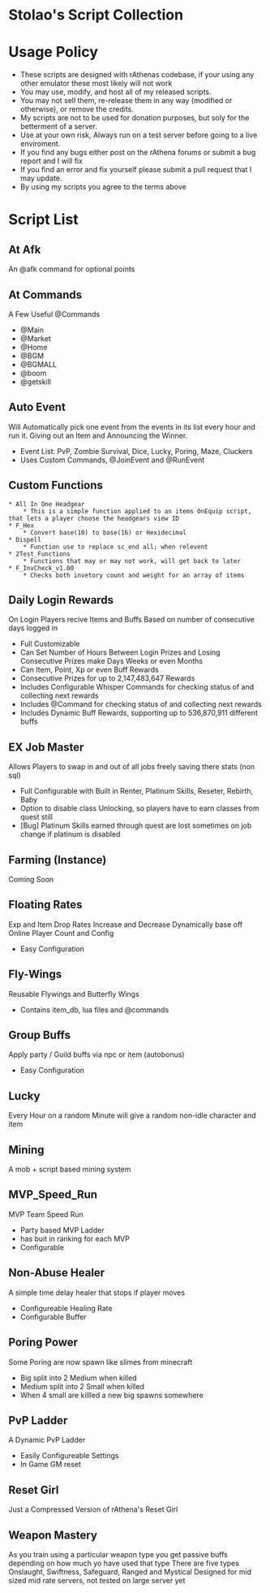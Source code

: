 Stolao's Script Collection
=======

Usage Policy
=======
* These scripts are designed with rAthenas codebase, if your using any other emulator these most likely will not work
* You may use, modify, and host all of my released scripts.
* You may not sell them, re-release them in any way (modified or otherwise), or remove the credits.
* My scripts are not to be used for donation purposes, but soly for the betterment of a server.
* Use at your own risk, Always run on a test server before going to a live enviroment.
* If you find any bugs either post on the rAthena forums or submit a bug report and I will fix
* If you find an error and fix yourself please submit a pull request that I may update.
* By using my scripts you agree to the terms above

Script List
=======

At Afk
---------
An @afk command for optional points

At Commands
---------
A Few Useful @Commands
  * @Main
  * @Market
  * @Home
  * @BGM
  * @BGMALL
  * @boom
  * @getskill

Auto Event
---------
Will Automatically pick one event from the events in its list every hour and run it. Giving out an Item and Announcing the Winner.
   * Event List: PvP, Zombie Survival, Dice, Lucky, Poring, Maze, Cluckers
   * Uses Custom Commands, @JoinEvent and @RunEvent

Custom Functions
---------
    * All In One Headgear
        * This is a simple function applied to an items OnEquip script, that lets a player choose the headgears view ID
    * F_Hex
        * Convert base(10) to base(16) or Hexidecimal
    * Dispell
        * Function use to replace sc_end all; when relevent
    * 2Test_Functions
        * Functions that may or may not work, will get back to later
    * F_InvCheck_v1.00
        * Checks both invetory count and weight for an array of items

Daily Login Rewards
---------
On Login Players recive Items and Buffs Based on number of consecutive days logged in
   * Full Customizable
   * Can Set Number of Hours Between Login Prizes and Losing Consecutive Prizes make Days Weeks or even Months
   * Can Item, Point, Xp or even Buff Rewards
   * Consecutive Prizes for up to 2,147,483,647 Rewards 
   * Includes Configurable Whisper Commands for checking status of and collecting next rewards
   * Includes @Command for checking status of and collecting next rewards
   * Includes Dynamic Buff Rewards, supporting up to 536,870,911 different buffs

EX Job Master
---------
Allows Players to swap in and out of all jobs freely saving there stats (non sql)
   * Full Configurable with Built in Renter, Platinum Skills, Reseter, Rebirth, Baby
   * Option to disable class Unlocking, so players have to earn classes from quest still
   * [Bug] Platinum Skills earned through quest are lost sometimes on job change if platinum is disabled

Farming (Instance)
---------
Coming Soon

Floating Rates
---------
Exp and Item Drop Rates Increase and Decrease Dynamically base off Online Player Count and Config
   * Easy Configuration

Fly-Wings
--------
Reusable Flywings and Butterfly Wings
   * Contains item_db, lua files and @commands

Group Buffs
---------
Apply party / Guild buffs via npc or item (autobonus)
   * Easy Configuration

Lucky
---------
Every Hour on a random Minute will give a random non-idle character and item 

Mining
---------
A mob + script based mining system

MVP_Speed_Run
---------
MVP Team Speed Run
   * Party based MVP Ladder
   * has buit in ranking for each MVP
   * Configurable

Non-Abuse Healer
---------
A simple time delay healer that stops if player moves
   * Configureable Healing Rate
   * Configurable Buffer

Poring Power
---------
Some Poring are now spawn like slimes from minecraft
   * Big split into 2 Medium when killed
   * Medium split into 2 Small when killed
   * When 4 small are killled a new big spawns somewhere

PvP Ladder
---------
A Dynamic PvP Ladder
   * Easily Configureable Settings
   * In Game GM reset

Reset Girl
---------
Just a Compressed Version of rAthena's Reset Girl
    
Weapon Mastery
---------
As you train using a particular weapon type you get passive buffs depending on how much yo have used that type
   There are five types Onslaught, Swiftness, Safeguard, Ranged and Mystical
   Designed for mid sized mid rate servers, not tested on large server yet

